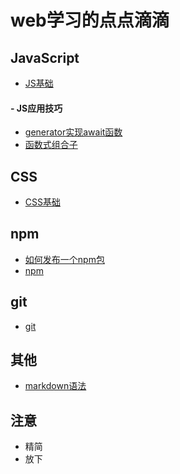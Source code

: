 # web学习的点点滴滴
## JavaScript
- [JS基础](./lib/js.md)

#### - JS应用技巧
- [generator实现await函数](./code/generator实现await函数.js)
- [函数式组合子](./code/functionCode.js)

## CSS
- [CSS基础](./lib/css.md)

## npm
- [如何发布一个npm包](./lib/如何发布一个npm包.md)
- [npm](./lib/npm.md)

## git
- [git](./lib/git.md)

## 其他
- [markdown语法](./lib/markdown.md)

## 注意
- 精简
- 放下